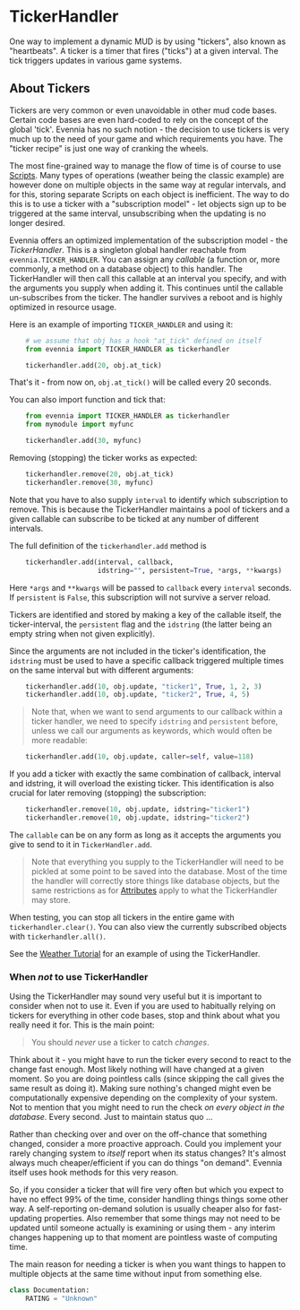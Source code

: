 # TickerHandler


One way to implement a dynamic MUD is by using "tickers", also known as "heartbeats". A ticker is a timer that fires ("ticks") at a given interval. The tick triggers updates in various game systems. 

## About Tickers

Tickers are very common or even unavoidable in other mud code bases.  Certain code bases are even hard-coded to rely on the concept of the global 'tick'. Evennia has no such notion - the decision to use tickers is very much up to the need of your game and which requirements you have. The "ticker recipe" is just one way of cranking the wheels.

The most fine-grained way to manage the flow of time is of course to use [Scripts](../scripts/Scripts). Many types of operations (weather being the classic example) are however done on multiple objects in the same way at regular intervals, and for this, storing separate Scripts on each object is inefficient. The way to do this is to use a ticker with a "subscription model" - let objects sign up to be triggered at the same interval, unsubscribing when the updating is no longer desired. 

Evennia offers an optimized implementation of the subscription model - the *TickerHandler*. This is a singleton global handler reachable from `evennia.TICKER_HANDLER`. You can assign any *callable* (a function or, more commonly, a method on a database object) to this handler. The TickerHandler will then call this callable at an interval you specify, and with the arguments you supply when adding it. This continues until the callable un-subscribes from the ticker. The handler survives a reboot and is highly optimized in resource usage.

Here is an example of importing `TICKER_HANDLER` and using it: 

```python
    # we assume that obj has a hook "at_tick" defined on itself
    from evennia import TICKER_HANDLER as tickerhandler    

    tickerhandler.add(20, obj.at_tick)
``` 

That's it - from now on, `obj.at_tick()` will be called every 20 seconds. 

You can also import function and tick that: 

```python
    from evennia import TICKER_HANDLER as tickerhandler
    from mymodule import myfunc

    tickerhandler.add(30, myfunc)
```

Removing (stopping) the ticker works as expected: 

```python
    tickerhandler.remove(20, obj.at_tick)
    tickerhandler.remove(30, myfunc) 
```

Note that you have to also supply `interval` to identify which subscription to remove. This is because the TickerHandler maintains a pool of tickers and a given callable can subscribe to be ticked at any number of different intervals.

The full definition of the `tickerhandler.add` method is

```python
    tickerhandler.add(interval, callback, 
                      idstring="", persistent=True, *args, **kwargs)
```

Here `*args` and `**kwargs` will be passed to `callback` every `interval` seconds. If `persistent` is `False`, this subscription will not survive a server reload. 

Tickers are identified and stored by making a key of the callable itself, the ticker-interval, the `persistent` flag and the `idstring` (the latter being an empty string when not given explicitly).

Since the arguments are not included in the ticker's identification, the `idstring` must be used to have a specific callback triggered multiple times on the same interval but with different arguments:

```python
    tickerhandler.add(10, obj.update, "ticker1", True, 1, 2, 3)
    tickerhandler.add(10, obj.update, "ticker2", True, 4, 5)
```

> Note that, when we want to send arguments to our callback within a ticker handler, we need to specify `idstring` and `persistent` before, unless we call our arguments as keywords, which would often be more readable:

```python
    tickerhandler.add(10, obj.update, caller=self, value=118)
```

If you add a ticker with exactly the same combination of callback, interval and idstring, it will overload the existing ticker. This identification is also crucial for later removing (stopping) the subscription: 

```python
    tickerhandler.remove(10, obj.update, idstring="ticker1")
    tickerhandler.remove(10, obj.update, idstring="ticker2")
```

The `callable` can be on any form as long as it accepts the arguments you give to send to it in `TickerHandler.add`. 

> Note that everything you supply to the TickerHandler will need to be pickled at some point to be saved into the database. Most of the time the handler will correctly store things like database objects, but the same restrictions as for [Attributes](../attributes/Attributes) apply to what the TickerHandler may store. 

When testing, you can stop all tickers in the entire game with `tickerhandler.clear()`. You can also view the currently subscribed objects with `tickerhandler.all()`.

See the [Weather Tutorial](../../../tutorials_and_examples/rooms/Weather-Tutorial) for an example of using the TickerHandler.

### When *not* to use TickerHandler

Using the TickerHandler may sound very useful but it is important to consider when not to use it. Even if you are used to habitually relying on tickers for everything in other code bases, stop and think about what you really need it for. This is the main point: 
 
> You should *never*  use  a ticker to catch *changes*. 

Think about it - you might have to run the ticker every second to react to the change fast enough. Most likely nothing will have changed at a given moment. So you are doing pointless calls (since skipping the call gives the same result as doing it). Making sure nothing's changed might even be computationally expensive depending on the complexity of your system. Not to mention that you might need to run the check *on every object in the database*. Every second. Just to maintain status quo ...

Rather than checking over and over on the off-chance that something changed, consider a more proactive approach. Could you implement your rarely changing system to *itself* report when its status changes?  It's almost always much cheaper/efficient if you can do things "on demand". Evennia itself uses hook methods for this very reason.

So, if you consider a ticker that will fire very often but which you expect to have no effect 99% of the time, consider handling things things some other way. A self-reporting on-demand solution is usually cheaper also for fast-updating properties. Also remember that some things may not need to be updated until someone actually is examining or using them - any interim changes happening up to that moment are pointless waste of computing time. 

The main reason for needing a ticker is when you want things to happen to multiple objects at the same time without input from something else. 

```python
class Documentation:
    RATING = "Unknown"
```